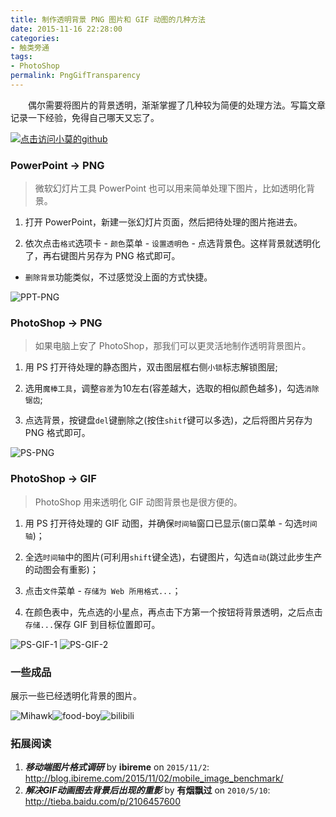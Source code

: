 ```yaml
---
title: 制作透明背景 PNG 图片和 GIF 动图的几种方法
date: 2015-11-16 22:28:00
categories:
- 触类旁通
tags:
- PhotoShop
permalink: PngGifTransparency
---
```


　　偶尔需要将图片的背景透明，渐渐掌握了几种较为简便的处理方法。写篇文章记录一下经验，免得自己哪天又忘了。

<!-- more -->
[![点击访问小莫的github](http://xiaomo.info/static/images/life.png)](https://github.com/syoubaku)
### PowerPoint → PNG

> 微软幻灯片工具 PowerPoint 也可以用来简单处理下图片，比如透明化背景。

1. 打开 PowerPoint，新建一张幻灯片页面，然后把待处理的图片拖进去。

1. 依次点击`格式`选项卡 - `颜色`菜单 - `设置透明色` - 点选背景色。这样背景就透明化了，再右键图片另存为 PNG 格式即可。

- `删除背景`功能类似，不过感觉没上面的方式快捷。

![PPT-PNG](http://moxfive.xyz/resources/PPT-PNG.jpg)

### PhotoShop → PNG

> 如果电脑上安了 PhotoShop，那我们可以更灵活地制作透明背景图片。

1. 用 PS 打开待处理的静态图片，双击图层框右侧`小锁`标志解锁图层;

1. 选用`魔棒工具`，调整`容差`为10左右(容差越大，选取的相似颜色越多)，勾选`消除锯齿`;

1. 点选背景，按键盘`del`键删除之(按住`shitf`键可以多选)，之后将图片另存为 PNG 格式即可。

![PS-PNG](http://moxfive.xyz/resources/PS-PNG.jpg)

### PhotoShop → GIF

> PhotoShop 用来透明化 GIF 动图背景也是很方便的。

1. 用 PS 打开待处理的 GIF 动图，并确保`时间轴`窗口已显示(`窗口`菜单 - 勾选`时间轴`)；

1. 全选`时间轴`中的图片(可利用`shift`键全选)，右键图片，勾选`自动`(跳过此步生产的动图会有重影)；

1. 点击`文件`菜单 - `存储为 Web 所用格式...`；

1. 在颜色表中，先点选的小星点，再点击下方第一个按钮将背景透明，之后点击`存储...`保存 GIF 到目标位置即可。

![PS-GIF-1](http://moxfive.xyz/resources/PS-GIF-1.jpg)
![PS-GIF-2](http://moxfive.xyz/resources/PS-GIF-2.jpg)

### 一些成品
展示一些已经透明化背景的图片。

![Mihawk](http://moxfive.xyz/resources/Mihawk.gif)![food-boy](http://moxfive.xyz/resources/food-boy.gif)![bilibili](http://moxfive.xyz/resources/bilibili.gif)

### 拓展阅读
1. ***移动端图片格式调研*** by **ibireme** on <code>2015/11/2</code>: <http://blog.ibireme.com/2015/11/02/mobile_image_benchmark/>
1. ***解决GIF动画图去背景后出现的重影*** by **有烟飘过** on <code>2010/5/10</code>: <http://tieba.baidu.com/p/2106457600>
